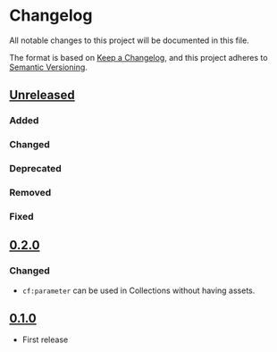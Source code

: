 # Changelog
All notable changes to this project will be documented in this file.

The format is based on [Keep a Changelog](https://keepachangelog.com/en/1.0.0/),
and this project adheres to [Semantic Versioning](https://semver.org/spec/v2.0.0.html).

## [Unreleased]

### Added

### Changed

### Deprecated

### Removed

### Fixed

## [0.2.0]

### Changed

- `cf:parameter` can be used in Collections without having assets.

## [0.1.0]

- First release

[Unreleased]: <https://github.com/stac-extensions/cf/compare/v0.2.0...HEAD>
[0.2.0]: <https://github.com/stac-extensions/cf/compare/v0.1.0...0.2.0>
[0.1.0]: <https://github.com/stac-extensions/cf/tree/v0.1.0>
